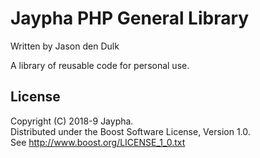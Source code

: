 # Jaypha PHP General Library

Written by Jason den Dulk

A library of reusable code for personal use.

## License

Copyright (C) 2018-9 Jaypha.  
Distributed under the Boost Software License, Version 1.0.  
See http://www.boost.org/LICENSE_1_0.txt


